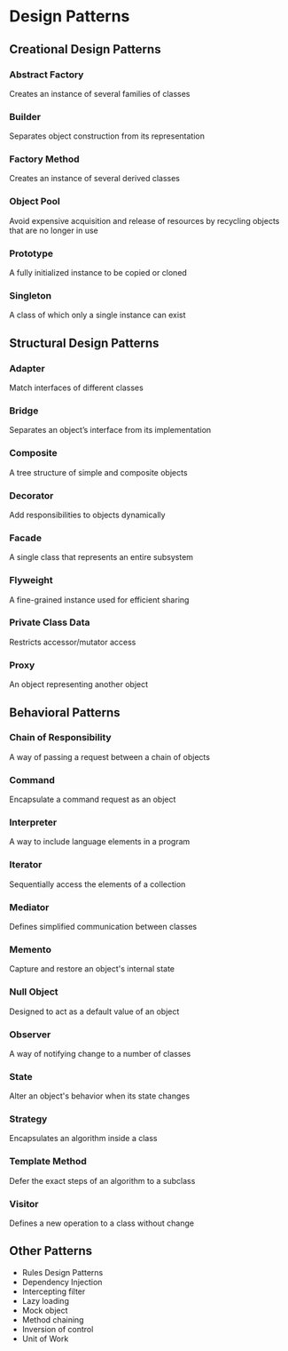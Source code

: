 # Design Patterns

## Creational Design Patterns

###  Abstract Factory

Creates an instance of several families of classes

###  Builder

Separates object construction from its representation

###  Factory Method

Creates an instance of several derived classes

###  Object Pool 

Avoid expensive acquisition and release of resources by recycling objects that are no longer in use

###  Prototype

A fully initialized instance to be copied or cloned

###  Singleton

A class of which only a single instance can exist

## Structural Design Patterns

### Adapter

Match interfaces of different classes

### Bridge

Separates an object’s interface from its implementation

### Composite

A tree structure of simple and composite objects

### Decorator

Add responsibilities to objects dynamically

### Facade

A single class that represents an entire subsystem

### Flyweight

A fine-grained instance used for efficient sharing

### Private Class Data

Restricts accessor/mutator access

### Proxy

An object representing another object

## Behavioral Patterns

### Chain of Responsibility

A way of passing a request between a chain of objects

### Command

Encapsulate a command request as an object

### Interpreter

A way to include language elements in a program

### Iterator

Sequentially access the elements of a collection

### Mediator

Defines simplified communication between classes

### Memento

Capture and restore an object's internal state

### Null Object

Designed to act as a default value of an object

### Observer

A way of notifying change to a number of classes

### State

Alter an object's behavior when its state changes

### Strategy

Encapsulates an algorithm inside a class

### Template Method

Defer the exact steps of an algorithm to a subclass

### Visitor

Defines a new operation to a class without change


## Other Patterns

-   Rules Design Patterns
-   Dependency Injection
-   Intercepting filter
-   Lazy loading
-   Mock object
-   Method chaining
-   Inversion of control
-   Unit of Work
<!--stackedit_data:
eyJoaXN0b3J5IjpbNDYwNTU3NTgwLDczMDk5ODExNl19
-->